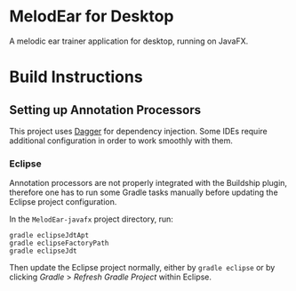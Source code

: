 MelodEar for Desktop
====================

A melodic ear trainer application for desktop, running on JavaFX.

Build Instructions
==================

Setting up Annotation Processors
--------------------------------
This project uses [Dagger](https://dagger.dev/) for dependency injection.
Some IDEs require additional configuration in order to work smoothly with
them.

### Eclipse
Annotation processors are not properly integrated with the Buildship plugin,
therefore one has to run some Gradle tasks manually before updating the
Eclipse project configuration.

In the `MelodEar-javafx` project directory, run:

```
gradle eclipseJdtApt
gradle eclipseFactoryPath
gradle eclipseJdt
```

Then update the Eclipse project normally, either by `gradle eclipse`
or by clicking _Gradle_ > _Refresh Gradle Project_ within Eclipse.
